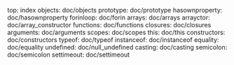 top: index
objects: doc/objects
prototype: doc/prototype
hasownproperty: doc/hasownproperty
forinloop: doc/forin
arrays: doc/arrays
arrayctor: doc/array_constructor
functions: doc/functions
closures: doc/closures
arguments: doc/arguments
scopes: doc/scopes
this: doc/this
constructors: doc/constructors
typeof: doc/typeof
instanceof: doc/instanceof
equality: doc/equality
undefined: doc/null_undefined
casting: doc/casting
semicolon: doc/semicolon
settimeout: doc/settimeout

